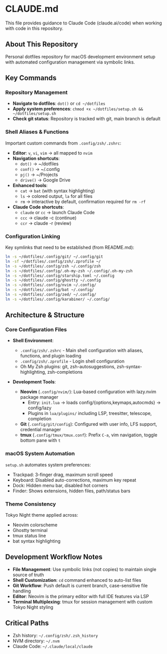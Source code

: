 # CLAUDE.md

This file provides guidance to Claude Code (claude.ai/code) when working with code in this repository.

## About This Repository

Personal dotfiles repository for macOS development environment setup with automated configuration management via symbolic links.

## Key Commands

### Repository Management
- **Navigate to dotfiles**: `dot()` or `cd ~/dotfiles`
- **Apply system preferences**: `chmod +x ~/dotfiles/setup.sh && ~/dotfiles/setup.sh`
- **Check git status**: Repository is tracked with git, main branch is default

### Shell Aliases & Functions
Important custom commands from `.config/zsh/.zshrc`:
- **Editor**: `v`, `vi`, `vim` → all mapped to `nvim`
- **Navigation shortcuts**:
  - `dot()` → ~/dotfiles
  - `conf()` → ~/.config  
  - `pj()` → ~/Projects
  - `drive()` → Google Drive
- **Enhanced tools**:
  - `cat` → `bat` (with syntax highlighting)
  - `ls` → colored output, `la` for all files
  - `rm` → interactive by default, confirmation required for `rm -rf`
- **Claude Code shortcuts**: 
  - `claude` or `cc` → launch Claude Code
  - `ccc` → claude -c (continue)
  - `ccr` → claude -r (review)

### Configuration Linking
Key symlinks that need to be established (from README.md):
```bash
ln -s ~/dotfiles/.config/git/ ~/.config/git
ln -sf ~/dotfiles/.config/zsh/.zprofile ~/
ln -s ~/dotfiles/.config/zsh ~/.config/zsh
ln -s ~/dotfiles/.config/.oh-my-zsh ~/.config/.oh-my-zsh
ln -s ~/dotfiles/.config/starship.toml ~/.config
ln -s ~/dotfiles/.config/ghostty ~/.config
ln -s ~/dotfiles/.config/nvim ~/.config/
ln -s ~/dotfiles/.config/bat ~/.config/
ln -s ~/dotfiles/.config/zed/ ~/.config/
ln -s ~/dotfiles/.config/karabiner/ ~/.config/
```

## Architecture & Structure

### Core Configuration Files
- **Shell Environment**: 
  - `.config/zsh/.zshrc` - Main shell configuration with aliases, functions, and plugin loading
  - `.config/zsh/.zprofile` - Login shell configuration
  - Oh My Zsh plugins: git, zsh-autosuggestions, zsh-syntax-highlighting, zsh-completions

- **Development Tools**:
  - **Neovim** (`.config/nvim/`): Lua-based configuration with lazy.nvim package manager
    - Entry: `init.lua` → loads config/{options,keymaps,autocmds} → config/lazy
    - Plugins in `lua/plugins/` including LSP, treesitter, telescope, completion
  - **Git** (`.config/git/config`): Configured with user info, LFS support, credential manager
  - **tmux** (`.config/tmux/tmux.conf`): Prefix `C-a`, vim navigation, toggle bottom pane with `t`

### macOS System Automation
`setup.sh` automates system preferences:
- Trackpad: 3-finger drag, maximum scroll speed
- Keyboard: Disabled auto-corrections, maximum key repeat
- Dock: Hidden menu bar, disabled hot corners
- Finder: Shows extensions, hidden files, path/status bars

### Theme Consistency
Tokyo Night theme applied across:
- Neovim colorscheme
- Ghostty terminal
- tmux status line
- bat syntax highlighting

## Development Workflow Notes

- **File Management**: Use symbolic links (not copies) to maintain single source of truth
- **Shell Customization**: `cd` command enhanced to auto-list files
- **Git Workflow**: Push default is current branch, case-sensitive file handling
- **Editor**: Neovim is the primary editor with full IDE features via LSP
- **Terminal Multiplexing**: tmux for session management with custom Tokyo Night styling

## Critical Paths
- Zsh history: `~/.config/zsh/.zsh_history`
- NVM directory: `~/.nvm`
- Claude Code: `~/.claude/local/claude`